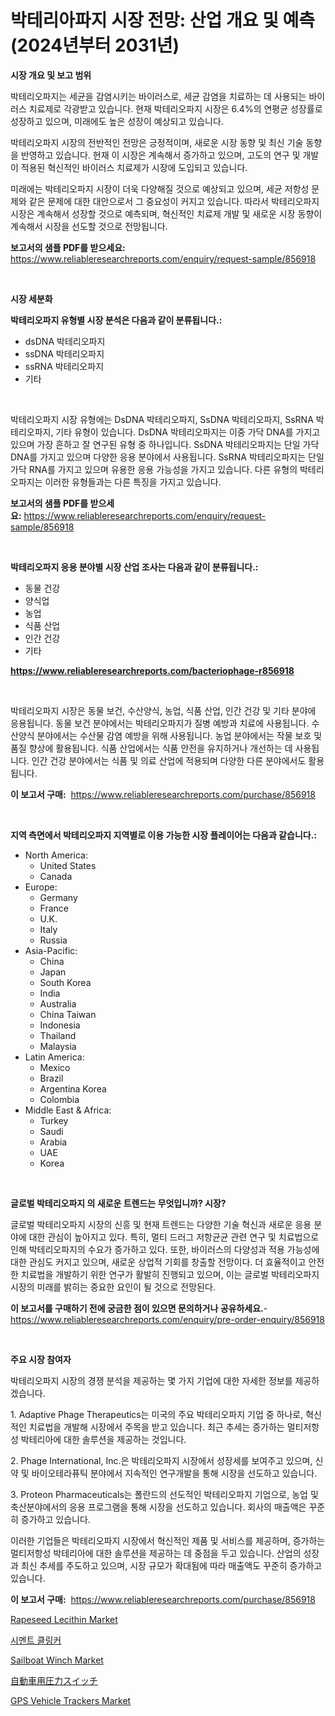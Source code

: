 <p><h1>박테리아파지 시장 전망: 산업 개요 및 예측 (2024년부터 2031년)</h1></p><p><strong>시장 개요 및 보고 범위</strong></p>
<p><p>박테리오파지는 세균을 감염시키는 바이러스로, 세균 감염을 치료하는 데 사용되는 바이러스 치료제로 각광받고 있습니다. 현재 박테리오파지 시장은 6.4%의 연평균 성장률로 성장하고 있으며, 미래에도 높은 성장이 예상되고 있습니다.</p><p>박테리오파지 시장의 전반적인 전망은 긍정적이며, 새로운 시장 동향 및 최신 기술 동향을 반영하고 있습니다. 현재 이 시장은 계속해서 증가하고 있으며, 고도의 연구 및 개발이 적용된 혁신적인 바이러스 치료제가 시장에 도입되고 있습니다.</p><p>미래에는 박테리오파지 시장이 더욱 다양해질 것으로 예상되고 있으며, 세균 저항성 문제와 같은 문제에 대한 대안으로서 그 중요성이 커지고 있습니다. 따라서 박테리오파지 시장은 계속해서 성장할 것으로 예측되며, 혁신적인 치료제 개발 및 새로운 시장 동향이 계속해서 시장을 선도할 것으로 전망됩니다.</p></p>
<p><strong>보고서의 샘플 PDF를 받으세요:</strong> <a href="https://www.reliableresearchreports.com/enquiry/request-sample/856918">https://www.reliableresearchreports.com/enquiry/request-sample/856918</a></p>
<p>&nbsp;</p>
<p><strong>시장 세분화</strong></p>
<p><strong>박테리오파지 유형별 시장 분석은 다음과 같이 분류됩니다.:</strong></p>
<p><ul><li>dsDNA 박테리오파지</li><li>ssDNA 박테리오파지</li><li>ssRNA 박테리오파지</li><li>기타</li></ul></p>
<p>&nbsp;</p>
<p><p>박테리오파지 시장 유형에는 DsDNA 박테리오파지, SsDNA 박테리오파지, SsRNA 박테리오파지, 기타 유형이 있습니다. DsDNA 박테리오파지는 이중 가닥 DNA를 가지고 있으며 가장 흔하고 잘 연구된 유형 중 하나입니다. SsDNA 박테리오파지는 단일 가닥 DNA를 가지고 있으며 다양한 응용 분야에서 사용됩니다. SsRNA 박테리오파지는 단일 가닥 RNA를 가지고 있으며 유용한 응용 가능성을 가지고 있습니다. 다른 유형의 박테리오파지는 이러한 유형들과는 다른 특징을 가지고 있습니다.</p></p>
<p><strong>보고서의 샘플 PDF를 받으세요:</strong>&nbsp;<a href="https://www.reliableresearchreports.com/enquiry/request-sample/856918">https://www.reliableresearchreports.com/enquiry/request-sample/856918</a></p>
<p>&nbsp;</p>
<p><strong> 박테리오파지 응용 분야별 시장 산업 조사는 다음과 같이 분류됩니다.:</strong></p>
<p><ul><li>동물 건강</li><li>양식업</li><li>농업</li><li>식품 산업</li><li>인간 건강</li><li>기타</li></ul></p>
<p><strong><a href="https://www.reliableresearchreports.com/bacteriophage-r856918">https://www.reliableresearchreports.com/bacteriophage-r856918</a></strong></p>
<p>&nbsp;</p>
<p><p>박테리오파지 시장은 동물 보건, 수산양식, 농업, 식품 산업, 인간 건강 및 기타 분야에 응용됩니다. 동물 보건 분야에서는 박테리오파지가 질병 예방과 치료에 사용됩니다. 수산양식 분야에서는 수산물 감염 예방을 위해 사용됩니다. 농업 분야에서는 작물 보호 및 품질 향상에 활용됩니다. 식품 산업에서는 식품 안전을 유지하거나 개선하는 데 사용됩니다. 인간 건강 분야에서는 식품 및 의료 산업에 적용되며 다양한 다른 분야에서도 활용됩니다.</p></p>
<p><strong>이 보고서 구매:</strong>&nbsp; <a href="https://www.reliableresearchreports.com/purchase/856918">https://www.reliableresearchreports.com/purchase/856918</a></p>
<p>&nbsp;</p>
<p><strong>지역 측면에서 박테리오파지 지역별로 이용 가능한 시장 플레이어는 다음과 같습니다.:</strong></p>
<p><ul>
    <li>
        North America:
        <ul>
            <li>United States</li>
            <li>Canada</li>
        </ul>
    </li>
    <li>
        Europe:
        <ul>
            <li>Germany</li>
            <li>France</li>
            <li>U.K.</li>
            <li>Italy</li>
            <li>Russia</li>
        </ul>
    </li>
    <li>
        Asia-Pacific:
        <ul>
            <li>China</li>
            <li>Japan</li>
            <li>South Korea</li>
            <li>India</li>
            <li>Australia</li>
            <li>China Taiwan</li>
            <li>Indonesia</li>
            <li>Thailand</li>
            <li>Malaysia</li>
        </ul>
    </li>
    <li>
        Latin America:
        <ul>
            <li>Mexico</li>
            <li>Brazil</li>
            <li>Argentina Korea</li>
            <li>Colombia</li>
        </ul>
    </li>
    <li>
        Middle East & Africa:
        <ul>
            <li>Turkey</li>
            <li>Saudi</li>
            <li>Arabia</li>
            <li>UAE</li>
            <li>Korea</li>
        </ul>
    </li>
    </ul></p>
<p>&nbsp;</p>
<p><strong>글로벌 박테리오파지 의 새로운 트렌드는 무엇입니까? 시장?</strong></p>
<p><p>글로벌 박테리오파지 시장의 신흥 및 현재 트렌드는 다양한 기술 혁신과 새로운 응용 분야에 대한 관심이 높아지고 있다. 특히, 멀티 드러그 저항균균 관련 연구 및 치료법으로 인해 박테리오파지의 수요가 증가하고 있다. 또한, 바이러스의 다양성과 적용 가능성에 대한 관심도 커지고 있으며, 새로운 상업적 기회를 창출할 전망이다. 더 효율적이고 안전한 치료법을 개발하기 위한 연구가 활발히 진행되고 있으며, 이는 글로벌 박테리오파지 시장의 미래를 밝히는 중요한 요인이 될 것으로 전망된다.</p></p>
<p><strong>이 보고서를 구매하기 전에 궁금한 점이 있으면 문의하거나 공유하세요.</strong>- <a href="https://www.reliableresearchreports.com/enquiry/pre-order-enquiry/856918">https://www.reliableresearchreports.com/enquiry/pre-order-enquiry/856918</a></p>
<p>&nbsp;</p>
<p><strong>주요 시장 참여자</strong></p>
<p><p>박테리오파지 시장의 경쟁 분석을 제공하는 몇 가지 기업에 대한 자세한 정보를 제공하겠습니다.</p><p>1. Adaptive Phage Therapeutics는 미국의 주요 박테리오파지 기업 중 하나로, 혁신적인 치료법을 개발해 시장에서 주목을 받고 있습니다. 최근 추세는 증가하는 멀티저항성 박테리아에 대한 솔루션을 제공하는 것입니다.</p><p>2. Phage International, Inc.은 박테리오파지 시장에서 성장세를 보여주고 있으며, 신약 및 바이오테라퓨틱 분야에서 지속적인 연구개발을 통해 시장을 선도하고 있습니다.</p><p>3. Proteon Pharmaceuticals는 폴란드의 선도적인 박테리오파지 기업으로, 농업 및 축산분야에서의 응용 프로그램을 통해 시장을 선도하고 있습니다. 회사의 매출액은 꾸준히 증가하고 있습니다.</p><p>이러한 기업들은 박테리오파지 시장에서 혁신적인 제품 및 서비스를 제공하며, 증가하는 멀티저항성 박테리아에 대한 솔루션을 제공하는 데 중점을 두고 있습니다. 산업의 성장과 최신 추세를 주도하고 있으며, 시장 규모가 확대됨에 따라 매출액도 꾸준히 증가하고 있습니다.</p></p>
<p><strong>이 보고서 구매:</strong>&nbsp;&nbsp;<a href="https://www.reliableresearchreports.com/purchase/856918">https://www.reliableresearchreports.com/purchase/856918</a></p>
<p><p><a href="https://github.com/prosalinda88/Market-Research-Report-List-3/blob/main/rapeseed-lecithin-market.md">Rapeseed Lecithin Market</a></p><p><a href="https://github.com/crfsywufhm81415/Market-Research-Report-List-1/blob/main/721953016863.md">시멘트 클링커</a></p><p><a href="https://issuu.com/reportprime-2/docs/sailboat-winch-market-size-2030.pptx">Sailboat Winch Market</a></p><p><a href="https://github.com/cbigkbh02719/Market-Research-Report-List-1/blob/main/224823818378.md">自動車用圧力スイッチ</a></p><p><a href="https://issuu.com/reportprime-2/docs/gps-vehicle-trackers-market-size-2030.pptx">GPS Vehicle Trackers Market</a></p></p>